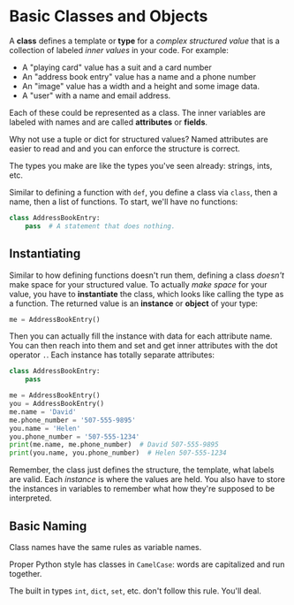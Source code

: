 # Basic Classes and Objects
A **class** defines a template or **type** for a _complex structured value_ that is a collection of labeled _inner values_ in your code.
For example:
* A "playing card" value has a suit and a card number
* An "address book entry" value has a name and a phone number
* An "image" value has a width and a height and some image data.
* A "user" with a name and email address.

Each of these could be represented as a class.
The inner variables are labeled with names and are called **attributes** or **fields**.

Why not use a tuple or dict for structured values?
Named attributes are easier to read and and you can enforce the structure is correct.

The types you make are like the types you've seen already: strings, ints, etc.

Similar to defining a function with `def`, you define a class via `class`, then a name, then a list of functions.
To start, we'll have no functions:
```python
class AddressBookEntry:
    pass  # A statement that does nothing.
```

## Instantiating
Similar to how defining functions doesn't run them, defining a class _doesn't_ make space for your structured value.
To actually _make space_ for your value, you have to **instantiate** the class, which looks like calling the type as a function.
The returned value is an **instance** or **object** of your type:
```python
me = AddressBookEntry()
```

Then you can actually fill the instance with data for each attribute name.
You can then reach into them and set and get inner attributes with the dot operator `.`.
Each instance has totally separate attributes:
```python
class AddressBookEntry:
    pass

me = AddressBookEntry()
you = AddressBookEntry()
me.name = 'David'
me.phone_number = '507-555-9895'
you.name = 'Helen'
you.phone_number = '507-555-1234'
print(me.name, me.phone_number)  # David 507-555-9895
print(you.name, you.phone_number)  # Helen 507-555-1234
```

Remember, the class just defines the structure, the template, what labels are valid.
Each _instance_ is where the values are held.
You also have to store the instances in variables to remember what how they're supposed to be interpreted.

## Basic Naming
Class names have the same rules as variable names.

Proper Python style has classes in `CamelCase`:
words are capitalized and run together.

The built in types `int`, `dict`, `set`, etc. don't follow this rule.
You'll deal.
